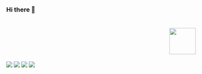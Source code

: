 ### Hi there 👋


<h1 align="right"><img src="https://u.cubeupload.com/nekris/imageprocessing20210.gif" height="70"/></h1>



![](https://github-profile-summary-cards.vercel.app/api/cards/most-commit-language?username=nekriS&theme=github)
![](https://github-profile-summary-cards.vercel.app/api/cards/repos-per-language?username=nekriS&theme=github)
![](https://github-profile-summary-cards.vercel.app/api/cards/stats?username=nekriS&theme=github)
![](https://github-profile-summary-cards.vercel.app/api/cards/productive-time?username=nekriS&theme=github&utcOffset=3)
